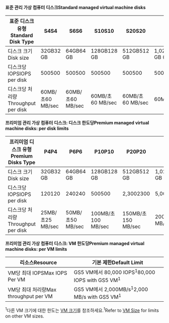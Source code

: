 <span data-ttu-id="2b265-101">**표준 관리 가상 컴퓨터 디스크**</span><span class="sxs-lookup"><span data-stu-id="2b265-101">**Standard managed virtual machine disks**</span></span>

| <span data-ttu-id="2b265-102">표준 디스크 유형</span><span class="sxs-lookup"><span data-stu-id="2b265-102">Standard Disk Type</span></span>  | <span data-ttu-id="2b265-103">S4</span><span class="sxs-lookup"><span data-stu-id="2b265-103">S4</span></span>               | <span data-ttu-id="2b265-104">S6</span><span class="sxs-lookup"><span data-stu-id="2b265-104">S6</span></span>               | <span data-ttu-id="2b265-105">S10</span><span class="sxs-lookup"><span data-stu-id="2b265-105">S10</span></span>              | <span data-ttu-id="2b265-106">S20</span><span class="sxs-lookup"><span data-stu-id="2b265-106">S20</span></span>              | <span data-ttu-id="2b265-107">S30</span><span class="sxs-lookup"><span data-stu-id="2b265-107">S30</span></span>              | <span data-ttu-id="2b265-108">S40</span><span class="sxs-lookup"><span data-stu-id="2b265-108">S40</span></span>              | <span data-ttu-id="2b265-109">S50</span><span class="sxs-lookup"><span data-stu-id="2b265-109">S50</span></span>              | 
|---------------------|---------------------|---------------------|------------------|------------------|------------------|------------------|------------------| 
| <span data-ttu-id="2b265-110">디스크 크기</span><span class="sxs-lookup"><span data-stu-id="2b265-110">Disk size</span></span>           | <span data-ttu-id="2b265-111">32GB</span><span class="sxs-lookup"><span data-stu-id="2b265-111">32 GB</span></span>            | <span data-ttu-id="2b265-112">64GB</span><span class="sxs-lookup"><span data-stu-id="2b265-112">64 GB</span></span>            | <span data-ttu-id="2b265-113">128GB</span><span class="sxs-lookup"><span data-stu-id="2b265-113">128 GB</span></span>           | <span data-ttu-id="2b265-114">512GB</span><span class="sxs-lookup"><span data-stu-id="2b265-114">512 GB</span></span>           | <span data-ttu-id="2b265-115">1,024GB(1TB)</span><span class="sxs-lookup"><span data-stu-id="2b265-115">1024 GB (1 TB)</span></span>   | <span data-ttu-id="2b265-116">2,048GB(2TB)</span><span class="sxs-lookup"><span data-stu-id="2b265-116">2048 GB (2TB)</span></span>    | <span data-ttu-id="2b265-117">4,095GB(4TB)</span><span class="sxs-lookup"><span data-stu-id="2b265-117">4095 GB (4 TB)</span></span>   | 
| <span data-ttu-id="2b265-118">디스크당 IOPS</span><span class="sxs-lookup"><span data-stu-id="2b265-118">IOPS per disk</span></span>       | <span data-ttu-id="2b265-119">500</span><span class="sxs-lookup"><span data-stu-id="2b265-119">500</span></span>              | <span data-ttu-id="2b265-120">500</span><span class="sxs-lookup"><span data-stu-id="2b265-120">500</span></span>              | <span data-ttu-id="2b265-121">500</span><span class="sxs-lookup"><span data-stu-id="2b265-121">500</span></span>              | <span data-ttu-id="2b265-122">500</span><span class="sxs-lookup"><span data-stu-id="2b265-122">500</span></span>              | <span data-ttu-id="2b265-123">500</span><span class="sxs-lookup"><span data-stu-id="2b265-123">500</span></span>              | <span data-ttu-id="2b265-124">500</span><span class="sxs-lookup"><span data-stu-id="2b265-124">500</span></span>             | <span data-ttu-id="2b265-125">500</span><span class="sxs-lookup"><span data-stu-id="2b265-125">500</span></span>              | 
| <span data-ttu-id="2b265-126">디스크당 처리량</span><span class="sxs-lookup"><span data-stu-id="2b265-126">Throughput per disk</span></span> | <span data-ttu-id="2b265-127">60MB/초</span><span class="sxs-lookup"><span data-stu-id="2b265-127">60 MB/sec</span></span> | <span data-ttu-id="2b265-128">60MB/초</span><span class="sxs-lookup"><span data-stu-id="2b265-128">60 MB/sec</span></span> | <span data-ttu-id="2b265-129">60MB/초</span><span class="sxs-lookup"><span data-stu-id="2b265-129">60 MB/sec</span></span> | <span data-ttu-id="2b265-130">60MB/초</span><span class="sxs-lookup"><span data-stu-id="2b265-130">60 MB/sec</span></span> | <span data-ttu-id="2b265-131">60MB/초</span><span class="sxs-lookup"><span data-stu-id="2b265-131">60 MB/sec</span></span> | <span data-ttu-id="2b265-132">60MB/초</span><span class="sxs-lookup"><span data-stu-id="2b265-132">60 MB/sec</span></span> | <span data-ttu-id="2b265-133">60MB/초</span><span class="sxs-lookup"><span data-stu-id="2b265-133">60 MB/sec</span></span> | 

<span data-ttu-id="2b265-134">**프리미엄 관리 가상 컴퓨터 디스크: 디스크 한도당**</span><span class="sxs-lookup"><span data-stu-id="2b265-134">**Premium managed virtual machine disks: per disk limits**</span></span>

| <span data-ttu-id="2b265-135">프리미엄 디스크 유형</span><span class="sxs-lookup"><span data-stu-id="2b265-135">Premium Disks Type</span></span>  | <span data-ttu-id="2b265-136">P4</span><span class="sxs-lookup"><span data-stu-id="2b265-136">P4</span></span>    | <span data-ttu-id="2b265-137">P6</span><span class="sxs-lookup"><span data-stu-id="2b265-137">P6</span></span>    | <span data-ttu-id="2b265-138">P10</span><span class="sxs-lookup"><span data-stu-id="2b265-138">P10</span></span>   | <span data-ttu-id="2b265-139">P20</span><span class="sxs-lookup"><span data-stu-id="2b265-139">P20</span></span>   | <span data-ttu-id="2b265-140">P30</span><span class="sxs-lookup"><span data-stu-id="2b265-140">P30</span></span>   | <span data-ttu-id="2b265-141">P40</span><span class="sxs-lookup"><span data-stu-id="2b265-141">P40</span></span>   | <span data-ttu-id="2b265-142">P50</span><span class="sxs-lookup"><span data-stu-id="2b265-142">P50</span></span>   | 
|---------------------|-------|-------|-------|-------|-------|-------|-------|
| <span data-ttu-id="2b265-143">디스크 크기</span><span class="sxs-lookup"><span data-stu-id="2b265-143">Disk size</span></span>           | <span data-ttu-id="2b265-144">32GB</span><span class="sxs-lookup"><span data-stu-id="2b265-144">32 GB</span></span> | <span data-ttu-id="2b265-145">64GB</span><span class="sxs-lookup"><span data-stu-id="2b265-145">64 GB</span></span> | <span data-ttu-id="2b265-146">128GB</span><span class="sxs-lookup"><span data-stu-id="2b265-146">128 GB</span></span>| <span data-ttu-id="2b265-147">512GB</span><span class="sxs-lookup"><span data-stu-id="2b265-147">512 GB</span></span>            | <span data-ttu-id="2b265-148">1,024GB(1TB)</span><span class="sxs-lookup"><span data-stu-id="2b265-148">1024 GB (1 TB)</span></span>    | <span data-ttu-id="2b265-149">2,048GB(2TB)</span><span class="sxs-lookup"><span data-stu-id="2b265-149">2048 GB (2 TB)</span></span>    | <span data-ttu-id="2b265-150">4,095GB(4TB)</span><span class="sxs-lookup"><span data-stu-id="2b265-150">4095 GB (4 TB)</span></span>    | 
| <span data-ttu-id="2b265-151">디스크당 IOPS</span><span class="sxs-lookup"><span data-stu-id="2b265-151">IOPS per disk</span></span>       | <span data-ttu-id="2b265-152">120</span><span class="sxs-lookup"><span data-stu-id="2b265-152">120</span></span>   | <span data-ttu-id="2b265-153">240</span><span class="sxs-lookup"><span data-stu-id="2b265-153">240</span></span>   | <span data-ttu-id="2b265-154">500</span><span class="sxs-lookup"><span data-stu-id="2b265-154">500</span></span>   | <span data-ttu-id="2b265-155">2,300</span><span class="sxs-lookup"><span data-stu-id="2b265-155">2300</span></span>              | <span data-ttu-id="2b265-156">5,000</span><span class="sxs-lookup"><span data-stu-id="2b265-156">5000</span></span>              | <span data-ttu-id="2b265-157">7,500</span><span class="sxs-lookup"><span data-stu-id="2b265-157">7500</span></span>              | <span data-ttu-id="2b265-158">7,500</span><span class="sxs-lookup"><span data-stu-id="2b265-158">7500</span></span>              | 
| <span data-ttu-id="2b265-159">디스크당 처리량</span><span class="sxs-lookup"><span data-stu-id="2b265-159">Throughput per disk</span></span> | <span data-ttu-id="2b265-160">25MB/초</span><span class="sxs-lookup"><span data-stu-id="2b265-160">25 MB/sec</span></span> | <span data-ttu-id="2b265-161">50MB/초</span><span class="sxs-lookup"><span data-stu-id="2b265-161">50 MB/sec</span></span>  | <span data-ttu-id="2b265-162">100MB/초</span><span class="sxs-lookup"><span data-stu-id="2b265-162">100 MB/sec</span></span> | <span data-ttu-id="2b265-163">150MB/초</span><span class="sxs-lookup"><span data-stu-id="2b265-163">150 MB/sec</span></span> | <span data-ttu-id="2b265-164">200MB/초</span><span class="sxs-lookup"><span data-stu-id="2b265-164">200 MB/sec</span></span> | <span data-ttu-id="2b265-165">250MB/초</span><span class="sxs-lookup"><span data-stu-id="2b265-165">250 MB/sec</span></span> | <span data-ttu-id="2b265-166">250MB/초</span><span class="sxs-lookup"><span data-stu-id="2b265-166">250 MB/sec</span></span> |

<span data-ttu-id="2b265-167">**프리미엄 관리 가상 컴퓨터 디스크: VM 한도당**</span><span class="sxs-lookup"><span data-stu-id="2b265-167">**Premium managed virtual machine disks: per VM limits**</span></span>

| <span data-ttu-id="2b265-168">리소스</span><span class="sxs-lookup"><span data-stu-id="2b265-168">Resource</span></span> | <span data-ttu-id="2b265-169">기본 제한</span><span class="sxs-lookup"><span data-stu-id="2b265-169">Default Limit</span></span> |
| --- | --- |
| <span data-ttu-id="2b265-170">VM당 최대 IOPS</span><span class="sxs-lookup"><span data-stu-id="2b265-170">Max IOPS Per VM</span></span> |<span data-ttu-id="2b265-171">GS5 VM에서 80,000 IOPS<sup>1</sup></span><span class="sxs-lookup"><span data-stu-id="2b265-171">80,000 IOPS with GS5 VM<sup>1</sup></span></span> |
| <span data-ttu-id="2b265-172">VM당 최대 처리량</span><span class="sxs-lookup"><span data-stu-id="2b265-172">Max throughput per VM</span></span> |<span data-ttu-id="2b265-173">GS5 VM에서 2,000MB/s<sup>1</sup></span><span class="sxs-lookup"><span data-stu-id="2b265-173">2,000 MB/s with GS5 VM<sup>1</sup></span></span> |

<span data-ttu-id="2b265-174"><sup>1</sup>다른 VM 크기에 대한 한도는 [VM 크기](../articles/virtual-machines/linux/sizes.md?toc=%2fazure%2fvirtual-machines%2flinux%2ftoc.json)를 참조하세요.</span><span class="sxs-lookup"><span data-stu-id="2b265-174"><sup>1</sup>Refer to [VM Size](../articles/virtual-machines/linux/sizes.md?toc=%2fazure%2fvirtual-machines%2flinux%2ftoc.json) for limits on other VM sizes.</span></span> 
